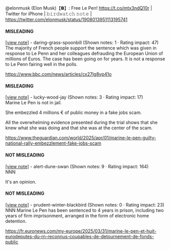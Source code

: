 @elonmusk (Elon Musk)【𝗕】: Free Le Pen! https://t.co/mtx3ndQ10r | Twitter for iPhone | 𝚋𝚒𝚛𝚍𝚠𝚊𝚝𝚌𝚑 𝚗𝚘𝚝𝚎 | https://twitter.com/elonmusk/status/1908013951113195741

#### MISLEADING

[[view note]](https://x.com/i/birdwatch/n/1908059103882097078) - daring-grass-spoonbill (Shown notes: 1 · Rating impact: 47)\
The majority of French people support the sentence which was given in response to Le Penn and her colleagues defrauding the European Union of millions of Euros.  The case has been going on for years. It is not a response to Le Penn fairing well in the polls.

https://www.bbc.com/news/articles/cx27lg8vp41o

#### MISLEADING

[[view note]](https://x.com/i/birdwatch/n/1908029921781248210) - lucky-wood-jay (Shown notes: 3 · Rating impact: 17)\
Marine Le Pen is not in jail.

She embezzled 4 millions € of public money in a fake jobs scam. 

All the overwhelming evidence presented during the trial shows that she knew what she was doing and that she was at the center of the scam.



https://www.theguardian.com/world/2025/apr/01/marine-le-pen-guilty-national-rally-embezzlement-fake-jobs-scam

#### NOT MISLEADING

[[view note]](https://x.com/i/birdwatch/n/1908065153997820087) - alert-dune-swan (Shown notes: 9 · Rating impact: 164)\
NNN

It's an opinion. 

#### NOT MISLEADING

[[view note]](https://x.com/i/birdwatch/n/1908033517696725428) - prudent-winter-blackbird (Shown notes: 0 · Rating impact: 23)\
NNN Marine Le Pen has been sentenced to 4 years in prison, including two years of firm imprisonment, arranged in the form of electronic home detention.

https://fr.euronews.com/my-europe/2025/03/31/marine-le-pen-et-huit-eurodeputes-du-rn-reconnus-coupables-de-detournement-de-fonds-public
